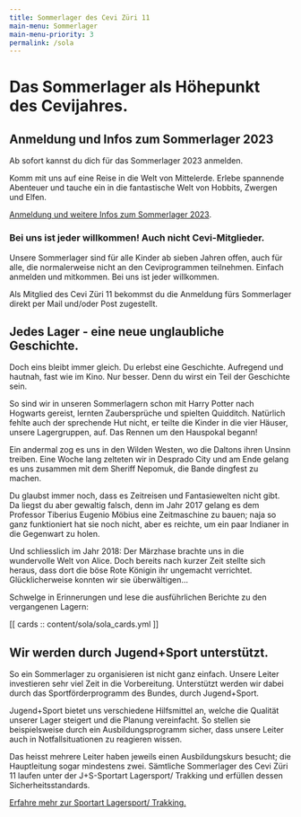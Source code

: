 ```yaml
---
title: Sommerlager des Cevi Züri 11
main-menu: Sommerlager
main-menu-priority: 3
permalink: /sola
---
```


# Das Sommerlager als Höhepunkt des Cevijahres.

## Anmeldung und Infos zum Sommerlager 2023

Ab sofort kannst du dich für das Sommerlager 2023 anmelden.

Komm mit uns auf eine Reise in die Welt von Mittelerde. Erlebe spannende Abenteuer und tauche ein in die fantastische
Welt von Hobbits, Zwergen und Elfen.

[Anmeldung und weitere Infos zum Sommerlager 2023](/sola/2023).

### Bei uns ist jeder willkommen! Auch nicht Cevi-Mitglieder.

Unsere Sommerlager sind für alle Kinder ab sieben Jahren offen, auch für alle, die normalerweise nicht an den
Ceviprogrammen teilnehmen. Einfach anmelden und mitkommen. Bei uns ist jeder willkommen.

Als Mitglied des Cevi Züri 11 bekommst du die Anmeldung fürs Sommerlager direkt per Mail und/oder Post zugestellt.

## Jedes Lager - eine neue unglaubliche Geschichte.

Doch eins bleibt immer gleich. Du erlebst eine Geschichte. Aufregend und hautnah, fast wie im Kino. Nur besser. Denn du
wirst ein Teil der Geschichte sein.

So sind wir in unseren Sommerlagern schon mit Harry Potter nach Hogwarts gereist, lernten Zaubersprüche und spielten
Quidditch. Natürlich fehlte auch der sprechende Hut nicht, er teilte die Kinder in die vier Häuser, unsere Lagergruppen,
auf. Das Rennen um den Hauspokal begann!

Ein andermal zog es uns in den Wilden Westen, wo die Daltons ihren Unsinn treiben. Eine Woche lang zelteten wir in
Desprado City und am Ende gelang es uns zusammen mit dem Sheriff Nepomuk, die Bande dingfest zu machen.

Du glaubst immer noch, dass es Zeitreisen und Fantasiewelten nicht gibt. Da liegst du aber gewaltig falsch, denn im Jahr
2017 gelang es dem Professor Tiberius Eugenio Möbius eine Zeitmaschine zu bauen; naja so ganz funktioniert hat sie noch
nicht, aber es reichte, um ein paar Indianer in die Gegenwart zu holen.

Und schliesslich im Jahr 2018: Der Märzhase brachte uns in die wundervolle Welt von Alice. Doch bereits nach kurzer Zeit
stellte sich heraus, dass dort die böse Rote Königin ihr ungemacht verrichtet. Glücklicherweise konnten wir sie
überwältigen…

Schwelge in Erinnerungen und lese die ausführlichen Berichte zu den vergangenen Lagern:

[[ cards :: content/sola/sola_cards.yml ]]

## Wir werden durch Jugend+Sport unterstützt.

So ein Sommerlager zu organisieren ist nicht ganz einfach. Unsere Leiter investieren sehr viel Zeit in die Vorbereitung.
Unterstützt werden wir dabei durch das Sportförderprogramm des Bundes, durch Jugend+Sport.

Jugend+Sport bietet uns verschiedene Hilfsmittel an, welche die Qualität unserer Lager steigert und die Planung
vereinfacht. So stellen sie beispielsweise durch ein Ausbildungsprogramm sicher, dass unsere Leiter auch in
Notfallsituationen zu reagieren wissen.

Das heisst mehrere Leiter haben jeweils einen Ausbildungskurs besucht; die Hauptleitung sogar mindestens zwei. Sämtliche
Sommerlager des Cevi Züri 11 laufen unter der J+S-Sportart Lagersport/ Trakking und erfüllen dessen
Sicherheitsstandards.

[Erfahre mehr zur Sportart Lagersport/ Trakking.](https://www.jugendundsport.ch/de/sportarten/lagersport-trekking-uebersicht.html)
